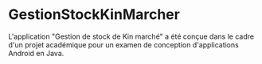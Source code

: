 # GestionStockKinMarcher
 L'application "Gestion de stock de Kin marché" a été conçue dans le cadre d'un projet académique pour un examen de conception d'applications Android en Java.
